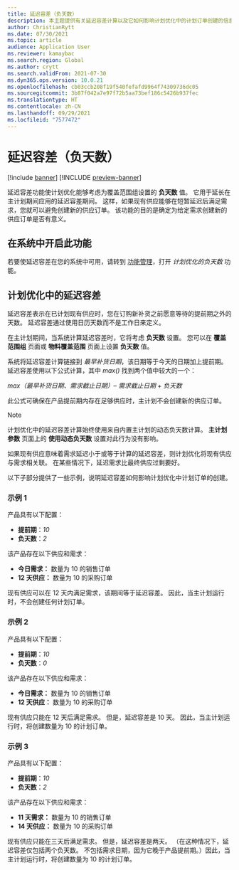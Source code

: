 ```yaml
---
title: 延迟容差（负天数）
description: 本主题提供有关延迟容差计算以及它如何影响计划优化中的计划订单创建的信息。
author: ChristianRytt
ms.date: 07/30/2021
ms.topic: article
audience: Application User
ms.reviewer: kamaybac
ms.search.region: Global
ms.author: crytt
ms.search.validFrom: 2021-07-30
ms.dyn365.ops.version: 10.0.21
ms.openlocfilehash: cb03ccb208f19f540fefafd9964f74309736dc05
ms.sourcegitcommit: 3b87f042a7e97f72b5aa73bef186c5426b937fec
ms.translationtype: HT
ms.contentlocale: zh-CN
ms.lasthandoff: 09/29/2021
ms.locfileid: "7577472"
---
```

# <a name="delay-tolerance-negative-days"></a>延迟容差（负天数）

[!include [banner](../../includes/banner.md)]
[!INCLUDE [preview-banner](../../includes/preview-banner.md)]

延迟容差功能使计划优化能够考虑为覆盖范围组设置的 **负天数** 值。 它用于延长在主计划期间应用的延迟容差期间。 这样，如果现有供应能够在短暂延迟后满足需求，您就可以避免创建新的供应订单。 该功能的目的是确定为给定需求创建新的供应订单是否有意义。

## <a name="turn-on-the-feature-in-your-system"></a>在系统中开启此功能

若要使延迟容差在您的系统中可用，请转到 [功能管理](../../../fin-ops-core/fin-ops/get-started/feature-management/feature-management-overview.md)，打开 *计划优化的负天数* 功能。

## <a name="delay-tolerance-in-planning-optimization"></a>计划优化中的延迟容差

延迟容差表示在已计划现有供应时，您在订购新补货之前愿意等待的提前期之外的天数。 延迟容差通过使用日历天数而不是工作日来定义。

在主计划期间，当系统计算延迟容差时，它将考虑 **负天数** 设置。 您可以在 **覆盖范围组** 页面或 **物料覆盖范围** 页面上设置 **负天数** 值。

系统将延迟容差计算链接到 *最早补货日期*，该日期等于今天的日期加上提前期。 延迟容差使用以下公式计算，其中 *max()* 找到两个值中较大的一个：

*max（最早补货日期、需求截止日期）*– *需求截止日期* + *负天数*

此公式可确保在产品提前期内存在足够供应时，主计划不会创建新的供应订单。

> [!NOTE]
> 计划优化中的延迟容差计算始终使用来自内置主计划的动态负天数计算。 **主计划参数** 页面上的 **使用动态负天数** 设置对此行为没有影响。

如果现有供应意味着需求延迟小于或等于计算的延迟容差，则计划优化将现有供应与需求相关联。 在某些情况下，延迟需求比最终供应过剩要好。

以下子部分提供了一些示例，说明延迟容差如何影响计划优化中计划订单的创建。

### <a name="example-1"></a>示例 1

产品具有以下配置：

- **提前期**：*10*
- **负天数**：*2*

该产品存在以下供应和需求：

- **今日需求：** 数量为 10 的销售订单
- **12 天供应：** 数量为 10 的采购订单

现有供应可以在 12 天内满足需求，该期间等于延迟容差。 因此，当主计划运行时，不会创建任何计划订单。

### <a name="example-2"></a>示例 2

产品具有以下配置：

- **提前期**：*10*
- **负天数**：*0*

该产品存在以下供应和需求：

- **今日需求：** 数量为 10 的销售订单
- **12 天供应：** 数量为 10 的采购订单

现有供应只能在 12 天后满足需求。 但是，延迟容差是 10 天。 因此，当主计划运行时，将创建数量为 10 的计划订单。

### <a name="example-3"></a>示例 3

产品具有以下配置：

- **提前期**：*10*
- **负天数**：*2*

该产品存在以下供应和需求：

- **11 天需求：** 数量为 10 的销售订单
- **14 天供应：** 数量为 10 的采购订单

现有供应只能在三天后满足需求。 但是，延迟容差是两天。 （在这种情况下，延迟容差仅包括两个负天数。 不包括需求日期，因为它晚于产品提前期。）因此，当主计划运行时，将创建数量为 10 的计划订单。
